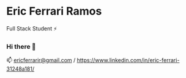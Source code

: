 # Eric Ferrari Ramos

Full Stack Student ⚡

### Hi there 👋

📫 ericferrarir@gmail.com / https://www.linkedin.com/in/eric-ferrari-31248a181/
